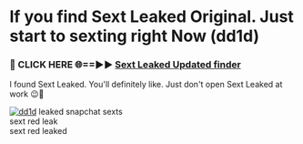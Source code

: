 # If you find Sext Leaked Original. Just start to sexting right Now (dd1d)

<h3>🔴 CLICK HERE 🌐==►► <a href="https://tinyurl.com/2s32jyrn" rel="nofollow">Sext Leaked Updated finder</a></h3>

I found Sext Leaked. You'll definitely like. Just don't open Sext Leaked at work 😉💬

[![dd1d](https://i.imgur.com/sZc9xG4.jpeg)](https://tinyurl.com/2s32jyrn)
leaked snapchat sexts<br>
sext red leak<br>
sext red leaked